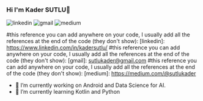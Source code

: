 ### Hi I'm Kader SUTLU👋
![linkedin](https://user-images.githubusercontent.com/80063396/201159135-895dc8fb-33d9-43a8-9b6d-f9ae93999f63.svg)
![gmail](https://user-images.githubusercontent.com/80063396/201159141-2de35668-8654-4954-ba78-5ac0abcc6ac5.svg)
![medium](https://user-images.githubusercontent.com/80063396/201159144-7b2efd42-bf93-4324-a3b5-fcf7bbcb5d59.svg)

#this reference you can add anywhere on your code, I usually add all the references at the end of the code (they don't show):
[linkedin]: https://www.linkedin.com/in/kadersutlu/
#this reference you can add anywhere on your code, I usually add all the references at the end of the code (they don't show):
[gmail]: sutlukader@gmail.com
#this reference you can add anywhere on your code, I usually add all the references at the end of the code (they don't show):
[medium]: https://medium.com/@sutlukader

- 🔭 I’m currently working on Android and Data Science for AI.
- 🌱 I’m currently learning Kotlin and Python
